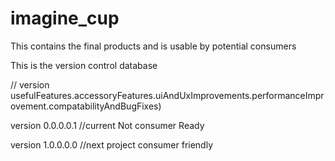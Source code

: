 # imagine_cup
This contains the final products and is usable by potential consumers

This is the version control database

// version usefulFeatures.accessoryFeatures.uiAndUxImprovements.performanceImprovement.compatabilityAndBugFixes)

version 0.0.0.0.1   //current Not consumer Ready

version 1.0.0.0.0   //next project consumer friendly
